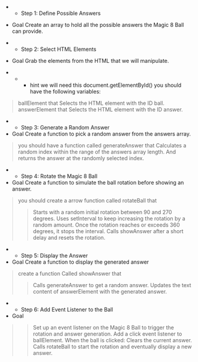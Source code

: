 * * Step 1: Define Possible Answers
* Goal
Create an array to hold all the possible answers the Magic 8 Ball can provide.

* * Step 2: Select HTML Elements
* Goal
Grab the elements from the HTML that we will manipulate.
* * * hint we will need this document.getElementById()
you should have the following variables:
> ballElement that Selects the HTML element with the ID ball.
> answerElement that Selects the HTML element with the ID answer.

* * Step 3: Generate a Random Answer
* Goal
Create a function to pick a random answer from the answers array.
> you should have a function called generateAnswer
that Calculates a random index within the range of the answers array length. And returns the answer at the randomly selected index.

* * Step 4: Rotate the Magic 8 Ball
* Goal
Create a function to simulate the ball rotation before showing an answer.
> you should create a arrow function called rotateBall that 
>>Starts with a random initial rotation between 90 and 270 degrees.
>>Uses setInterval to keep increasing the rotation by a random amount.
>>Once the rotation reaches or exceeds 360 degrees, it stops the interval.
>>Calls showAnswer after a short delay and resets the rotation.

* * Step 5: Display the Answer
* Goal
Create a function to display the generated answer
> create a function Called showAnswer that
>>Calls generateAnswer to get a random answer.
>>Updates the text content of answerElement with the generated answer.


* * Step 6: Add Event Listener to the Ball
* Goal
>>Set up an event listener on the Magic 8 Ball to trigger the rotation and answer generation.
>> Add a click event listener to ballElement.
When the ball is clicked:
Clears the current answer.
Calls rotateBall to start the rotation and eventually display a new answer.

